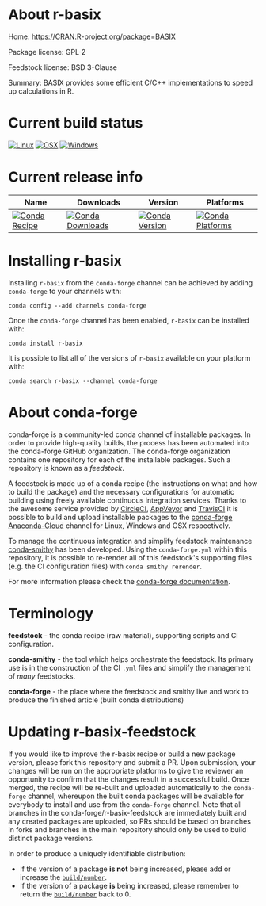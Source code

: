 About r-basix
=============

Home: https://CRAN.R-project.org/package=BASIX

Package license: GPL-2

Feedstock license: BSD 3-Clause

Summary: BASIX provides some efficient C/C++ implementations to speed up calculations in R. 



Current build status
====================

[![Linux](https://img.shields.io/circleci/project/github/conda-forge/r-basix-feedstock/master.svg?label=Linux)](https://circleci.com/gh/conda-forge/r-basix-feedstock)
[![OSX](https://img.shields.io/travis/conda-forge/r-basix-feedstock/master.svg?label=macOS)](https://travis-ci.org/conda-forge/r-basix-feedstock)
[![Windows](https://img.shields.io/appveyor/ci/conda-forge/r-basix-feedstock/master.svg?label=Windows)](https://ci.appveyor.com/project/conda-forge/r-basix-feedstock/branch/master)

Current release info
====================

| Name | Downloads | Version | Platforms |
| --- | --- | --- | --- |
| [![Conda Recipe](https://img.shields.io/badge/recipe-r--basix-green.svg)](https://anaconda.org/conda-forge/r-basix) | [![Conda Downloads](https://img.shields.io/conda/dn/conda-forge/r-basix.svg)](https://anaconda.org/conda-forge/r-basix) | [![Conda Version](https://img.shields.io/conda/vn/conda-forge/r-basix.svg)](https://anaconda.org/conda-forge/r-basix) | [![Conda Platforms](https://img.shields.io/conda/pn/conda-forge/r-basix.svg)](https://anaconda.org/conda-forge/r-basix) |

Installing r-basix
==================

Installing `r-basix` from the `conda-forge` channel can be achieved by adding `conda-forge` to your channels with:

```
conda config --add channels conda-forge
```

Once the `conda-forge` channel has been enabled, `r-basix` can be installed with:

```
conda install r-basix
```

It is possible to list all of the versions of `r-basix` available on your platform with:

```
conda search r-basix --channel conda-forge
```


About conda-forge
=================

conda-forge is a community-led conda channel of installable packages.
In order to provide high-quality builds, the process has been automated into the
conda-forge GitHub organization. The conda-forge organization contains one repository
for each of the installable packages. Such a repository is known as a *feedstock*.

A feedstock is made up of a conda recipe (the instructions on what and how to build
the package) and the necessary configurations for automatic building using freely
available continuous integration services. Thanks to the awesome service provided by
[CircleCI](https://circleci.com/), [AppVeyor](https://www.appveyor.com/)
and [TravisCI](https://travis-ci.org/) it is possible to build and upload installable
packages to the [conda-forge](https://anaconda.org/conda-forge)
[Anaconda-Cloud](https://anaconda.org/) channel for Linux, Windows and OSX respectively.

To manage the continuous integration and simplify feedstock maintenance
[conda-smithy](https://github.com/conda-forge/conda-smithy) has been developed.
Using the ``conda-forge.yml`` within this repository, it is possible to re-render all of
this feedstock's supporting files (e.g. the CI configuration files) with ``conda smithy rerender``.

For more information please check the [conda-forge documentation](https://conda-forge.org/docs/).

Terminology
===========

**feedstock** - the conda recipe (raw material), supporting scripts and CI configuration.

**conda-smithy** - the tool which helps orchestrate the feedstock.
                   Its primary use is in the construction of the CI ``.yml`` files
                   and simplify the management of *many* feedstocks.

**conda-forge** - the place where the feedstock and smithy live and work to
                  produce the finished article (built conda distributions)


Updating r-basix-feedstock
==========================

If you would like to improve the r-basix recipe or build a new
package version, please fork this repository and submit a PR. Upon submission,
your changes will be run on the appropriate platforms to give the reviewer an
opportunity to confirm that the changes result in a successful build. Once
merged, the recipe will be re-built and uploaded automatically to the
`conda-forge` channel, whereupon the built conda packages will be available for
everybody to install and use from the `conda-forge` channel.
Note that all branches in the conda-forge/r-basix-feedstock are
immediately built and any created packages are uploaded, so PRs should be based
on branches in forks and branches in the main repository should only be used to
build distinct package versions.

In order to produce a uniquely identifiable distribution:
 * If the version of a package **is not** being increased, please add or increase
   the [``build/number``](https://conda.io/docs/user-guide/tasks/build-packages/define-metadata.html#build-number-and-string).
 * If the version of a package **is** being increased, please remember to return
   the [``build/number``](https://conda.io/docs/user-guide/tasks/build-packages/define-metadata.html#build-number-and-string)
   back to 0.
